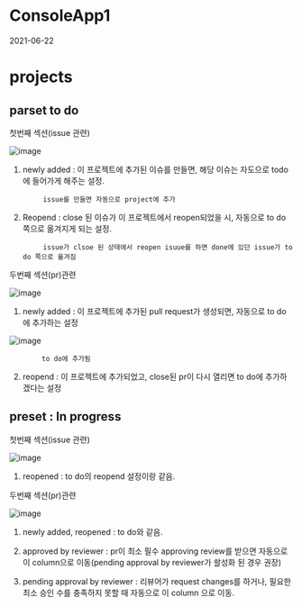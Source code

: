 # ConsoleApp1

2021-06-22


# projects

## parset to do

첫번째 섹션(issue 관련)

![image](https://user-images.githubusercontent.com/83216197/122852759-1cdaab00-d34c-11eb-8225-94cf479e41f3.png)


1. newly added : 이 프로젝트에 추가된 이슈를 만들면, 해당 이슈는 자도으로 todo에 들어가게 해주는 설정.

            issue를 만들면 자동으로 project에 추가
            
2. Reopend : close 된 이슈가 이 프로젝트에서 reopen되었을 시, 자동으로 to do 쪽으로 옮겨지게 되는 설정.
            
            issue가 clsoe 된 상태에서 reopen isuue를 하면 done에 있던 issue가 to do 쪽으로 옮겨짐   


두번째 섹션(pr)관련

![image](https://user-images.githubusercontent.com/83216197/122854084-27963f80-d34e-11eb-8b75-9b5ae1f1c5e8.png)

1. newly added : 이 프로젝트에 추가된 pull request가 생성되면, 자동으로 to do에 추가하는 설정

![image](https://user-images.githubusercontent.com/83216197/122856772-57dfdd00-d352-11eb-943c-07b18d22d649.png)

            to do에 추가됨

2. reopend : 이 프로젝트에 추가되었고, close된 pr이 다시 열리면 to do에 추가하겠다는 설정


## preset : In progress

첫번째 섹션(issue 관련)

![image](https://user-images.githubusercontent.com/83216197/122861752-e9ebe380-d35a-11eb-959e-890908f3837d.png)

1. reopened : to do의 reopend 설정이랑 같음.


두번째 섹션(pr)관련

![image](https://user-images.githubusercontent.com/83216197/122861843-1a338200-d35b-11eb-84d3-36f98c2cac0a.png)

1. newly added, reopened : to do와 같음.

2. approved by reviewer : pr이 최소 필수 approving review를 받으면 자동으로 이 column으로 이동(pending approval by reviewer가 솰성화 된 경우 권장)

3. pending approval by reviewer : 리뷰어가 request changes를 하거나, 필요한 최소 승인 수를 충족하지 못할 때 자동으로 이 column 으로 이동.





